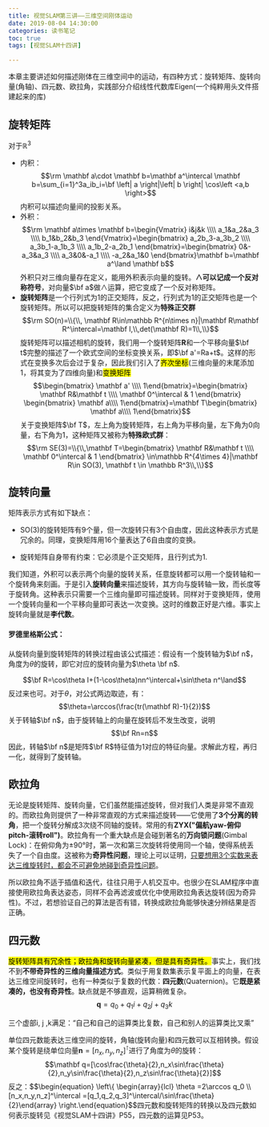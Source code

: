 ```yaml
---
title: 视觉SLAM第三讲——三维空间刚体运动
date: 2019-08-04 14:30:00
categories: 读书笔记
toc: true
tags: [视觉SLAM十四讲]

---
```


本章主要讲述如何描述刚体在三维空间中的运动，有四种方式：旋转矩阵、旋转向量(角轴)、四元数、欧拉角，实践部分介绍线性代数库Eigen(一个纯粹用头文件搭建起来的库)

<!-- more -->

## 旋转矩阵

对于$\mathbb R^3$

- 内积：$$\rm \mathbf a\cdot \mathbf b=\mathbf a^\intercal \mathbf b=\sum_{i=1}^3a_ib_i=\bf \left| a \right|\left| b \right| \cos\left <a,b \right>$$内积可以描述向量间的投影关系。
- 外积：$$\rm \mathbf a\times \mathbf b=\begin{Vmatrix} i&j&k \\\\ a_1&a_2&a_3 \\\\ b_1&b_2&b_3 \end{Vmatrix}=\begin{bmatrix} a_2b_3-a_3b_2 \\\\ a_3b_1-a_1b_3 \\\\ a_1b_2-a_2b_1 \end{bmatrix}=\begin{bmatrix} 0&-a_3&a_3 \\\\ a_3&0&-a_1 \\\\ -a_2&a_1&0 \end{bmatrix}\mathbf b=\mathbf a^\land \mathbf b$$ 外积只对三维向量存在定义，能用外积表示向量的旋转。**$\land$可以记成一个反对称符号**，对向量$\bf a$做$\land$运算，把它变成了一个反对称矩阵。
- **旋转矩阵**是一个行列式为1的正交矩阵，反之，行列式为1的正交矩阵也是一个旋转矩阵。所以可以把旋转矩阵的集合定义为**特殊正交群**$$\rm SO(n)=\\{\\, \mathbf R\in\mathbb R^{n\times n}|\mathbf R\mathbf R^\intercal=\mathbf I,\\,det(\mathbf R)=1\\,\\}$$旋转矩阵可以描述相机的旋转，我们用一个旋转矩阵$\mathbf R$和一个平移向量$\bf t$完整的描述了一个欧式空间的坐标变换关系，即$\bf a'=Ra+t$。这样的形式在变换多次后会过于复杂，因此我们引入了<mark>齐次坐标</mark>(三维向量的末尾添加1，将其变为了四维向量)和<mark>变换矩阵</mark>$$\begin{bmatrix} \mathbf a' \\\\ 1\end{bmatrix}=\begin{bmatrix} \mathbf R&\mathbf t \\\\ \mathbf 0^\intercal & 1 \end{bmatrix} \begin{bmatrix} \mathbf a\\\\ 1\end{bmatrix}=\mathbf T\begin{bmatrix} \mathbf a\\\\ 1\end{bmatrix}$$关于变换矩阵$\bf T$，左上角为旋转矩阵，右上角为平移向量，左下角为0向量，右下角为1，这种矩阵又被称为**特殊欧式群**：$$\rm SE(3)=\\{\\,\mathbf T=\begin{bmatrix} \mathbf R&\mathbf t \\\\ \mathbf 0^\intercal & 1 \end{bmatrix} \in\mathbb R^{4\times 4}|\mathbf R\in SO(3), \mathbf t \in \mathbb R^3\\,\\}$$

## 旋转向量

矩阵表示方式有如下缺点：

* SO(3)的旋转矩阵有9个量，但一次旋转只有3个自由度，因此这种表示方式是冗余的。同理，变换矩阵用16个量表达了6自由度的变换。

* 旋转矩阵自身带有约束：它必须是个正交矩阵，且行列式为1.

我们知道，外积可以表示两个向量的旋转关系，任意旋转都可以用一个旋转轴和一个旋转角来刻画。于是引入**旋转向量**来描述旋转，其方向与旋转轴一致，而长度等于旋转角。这种表示只需要一个三维向量即可描述旋转。同样对于变换矩阵，使用一个旋转向量和一个平移向量即可表达一次变换。这时的维数正好是六维。事实上旋转向量就是**李代数**。

#### 罗德里格斯公式：

从旋转向量到旋转矩阵的转换过程由该公式描述：假设有一个旋转轴为$\bf n$，角度为$\theta$的旋转，即它对应的旋转向量为$\theta \bf n$.

$$\bf R=\cos\theta I+(1-\cos\theta)nn^\intercal+\sin\theta n^\land$$反过来也可。对于$\theta$，对公式两边取迹，有：$$\theta=\arccos(\frac{tr(\mathbf R)-1}{2})$$关于转轴$\bf n$，由于旋转轴上的向量在旋转后不发生改变，说明$$\bf Rn=n$$因此，转轴$\bf n$是矩阵$\bf R$特征值为1对应的特征向量。求解此方程，再归一化，就得到了旋转轴。

## 欧拉角

无论是旋转矩阵、旋转向量，它们虽然能描述旋转，但对我们人类是非常不直观的。而欧拉角则提供了一种非常直观的方式来描述旋转——它使用了**3个分离的转角**，把一个旋转分解成3次绕不同轴的旋转。常用的有**ZYX("偏航yaw-俯仰pitch-滚转roll")**。欧拉角有一个重大缺点是会碰到著名的**万向锁问题**(Gimbal Lock)：在俯仰角为±90°时，第一次和第三次旋转将使用同一个轴，使得系统丢失了一个自由度。这被称为**奇异性问题**，理论上可以证明，<u>只要想用3个实数来表达三维旋转时，都会不可避免地碰到奇异性问题</u>。

所以欧拉角不适于插值和迭代，往往只用于人机交互中。也很少在SLAM程序中直接使用欧拉角表达姿态，同样不会再滤波或优化中使用欧拉角表达旋转(因为奇异性)。不过，若想验证自己的算法是否有错，转换成欧拉角能够快速分辨结果是否正确。

## 四元数

<mark>旋转矩阵具有冗余性；欧拉角和旋转向量紧凑，但是具有奇异性。</mark>事实上，我们找不到**不带奇异性的三维向量描述方式**。类似于用复数集表示复平面上的向量，在表达三维空间旋转时，也有一种类似于复数的代数：**四元数**(Quaternion)。它**既是紧凑的，也没有奇异性**。缺点就是不够直观，运算稍微复杂。$$\mathbf q=q_0+q_1i+q_2j+q_3k$$

三个虚部i, j ,k满足：“自己和自己的运算类比复数，自己和别人的运算类比叉乘”

单位四元数能表达三维空间的旋转，角轴(旋转向量)和四元数可以互相转换。假设某个旋转是绕单位向量$\mathbf n=[n_x, n_y, n_z]^\intercal$进行了角度为$\theta$的旋转：$$\mathbf q=[\cos\frac{\theta}{2},n_x\sin\frac{\theta}{2},n_y\sin\frac{\theta}{2},n_z\sin\frac{\theta}{2}]$$反之：$$\begin{equation} \left\\{ \begin{array}{lcl} \theta =2\arccos q_0 \\\\ [n_x,n_y,n_z]^\intercal =[q_1,q_2,q_3]^\intercal/\sin\frac{\theta}{2}\end{array} \right.\end{equation}$$四元数和旋转矩阵的转换以及四元数如何表示旋转见《视觉SLAM十四讲》P55，四元数的运算见P53。